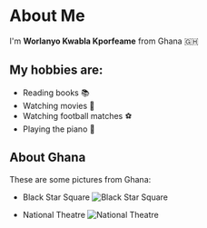# About Me
I'm **Worlanyo Kwabla Kporfeame** from Ghana 🇬🇭 

## My hobbies are:
- Reading books 📚
- Watching movies 🎥
- Watching football matches ⚽
- Playing the piano 🎹

## About Ghana
These are some pictures from Ghana:
- Black Star Square
![Black Star Square](https://images.unsplash.com/photo-1630386226447-af0a955c1009?ixlib=rb-4.0.3&ixid=M3wxMjA3fDB8MHxwaG90by1wYWdlfHx8fGVufDB8fHx8fA%3D%3D&auto=format&fit=crop&w=1724&q=80)

- National Theatre
![National Theatre](https://images.unsplash.com/photo-1568306954278-df7b9ad9a72f?ixlib=rb-4.0.3&ixid=M3wxMjA3fDB8MHxwaG90by1wYWdlfHx8fGVufDB8fHx8fA%3D%3D&auto=format&fit=crop&w=1789&q=80)